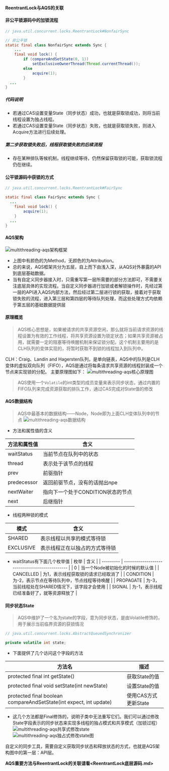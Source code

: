 #### ReentrantLock与AQS的关联   

#### 非公平锁源码中的加锁流程
```java
// java.util.concurrent.locks.ReentrantLock#NonfairSync

// 非公平锁
static final class NonfairSync extends Sync {
	...
	final void lock() {
		if (compareAndSetState(0, 1))
			setExclusiveOwnerThread(Thread.currentThread());
		else
			acquire(1);
		}
  ...
}
```
##### 代码说明
* 若通过CAS设置变量State（同步状态）成功，也就是获取锁成功，则将当前线程设置为独占线程。
* 若通过CAS设置变量State（同步状态）失败，也就是获取锁失败，则进入Acquire方法进行后续处理。

##### 第二步获取锁失败后，线程获取锁失败的后续流程
* 存在某种排队等候机制，线程继续等待，仍然保留获取锁的可能，获取锁流程仍在继续。

#### 公平锁源码中获锁的方式
```java
// java.util.concurrent.locks.ReentrantLock#FairSync

static final class FairSync extends Sync {
  ...  
	final void lock() {
		acquire(1);
	}
  ...
}
```
#### AQS架构
![multithreading-aqs架构框架](../resource/multithreading/multithreading-aqs架构框架.jpg)
* 上图中有颜色的为Method，无颜色的为Attribution。
* 总的来说，AQS框架共分为五层，自上而下由浅入深，从AQS对外暴露的API到底层基础数据。
* 当有自定义同步器接入时，只需重写第一层所需要的部分方法即可，不需要关注底层具体的实现流程。当自定义同步器进行加锁或者解锁操作时，先经过第一层的API进入AQS内部方法，然后经过第二层进行锁的获取，接着对于获取锁失败的流程，进入第三层和第四层的等待队列处理，而这些处理方式均依赖于第五层的基础数据提供层

#### 原理概览
> AQS核心思想是，如果被请求的共享资源空闲，那么就将当前请求资源的线程设置为有效的工作线程，将共享资源设置为锁定状态；如果共享资源被占用，就需要一定的阻塞等待唤醒机制来保证锁分配。这个机制主要用的是CLH队列的变体实现的，将暂时获取不到锁的线程加入到队列中。

CLH：Craig、Landin and Hagersten队列，是单向链表，AQS中的队列是CLH变体的虚拟双向队列（FIFO），AQS是通过将每条请求共享资源的线程封装成一个节点来实现锁的分配。
主要原理图如下：
![multithreading-aqs核心原理图](../resource/multithreading/multithreading-aqs核心原理图.jpg)
> AQS使用一个`Volatile`的int类型的成员变量来表示同步状态，通过内置的FIFO队列来完成资源获取的排队工作，通过CAS完成对State值的修改

#### AQS数据结构
> AQS中最基本的数据结构——Node，Node即为上面CLH变体队列中的节点
![multithreading-aqs数据结构](../resource/multithreading/multithreading-aqs数据结构.jpg)
* 方法和属性值的含义

| 方法和属性值 | 含义                              |
| ------------ | --------------------------------- |
| waitStatus   | 当前节点在队列中的状态            |
| thread       | 表示处于该节点的线程              |
| prev         | 前驱指针                          |
| predecessor  | 返回前驱节点，没有的话抛出npe     |
| nextWaiter   | 指向下一个处于CONDITION状态的节点 |
| next         | 后继指针                          |

* 线程两种锁的模式

| 模式      | 含义                           |
| --------- | ------------------------------ |
| SHARED    | 表示线程以共享的模式等待锁     |
| EXCLUSIVE | 表示线程正在以独占的方式等待锁 |

* waitStatus有下面几个枚举值
| 枚举      | 含义                                           |
| --------- | ---------------------------------------------- |
| 0         | 当一个Node被初始化的时候的默认值               |
| CANCELLED | 为1，表示线程获取锁的请求已经取消了            |
| CONDITION | 为-2，表示节点在等待队列中，节点线程等待唤醒   |
| PROPAGATE | 为-3，当前线程处在SHARED情况下，该字段才会使用 |
| SIGNAL    | 为-1，表示线程已经准备好了，就等资源释放了     |

#### 同步状态State
> AQS中维护了一个名为state的字段，意为同步状态，是由Volatile修饰的，用于展示当前临界资源的获锁情况
```java
// java.util.concurrent.locks.AbstractQueuedSynchronizer

private volatile int state;
```
* 下面提供了几个访问这个字段的方法

| 方法名                                                       | 描述                 |
| ------------------------------------------------------------ | -------------------- |
| protected final int getState()                               | 获取State的值        |
| protected final void setState(int newState)                  | 设置State的值        |
| protected final boolean compareAndSetState(int expect, int update) | 使用CAS方式更新State |

* 这几个方法都是Final修饰的，说明子类中无法重写它们。我们可以通过修改State字段表示的同步状态来实现多线程的独占模式和共享模式（加锁过程）
![multithreading-aqs共享式修改state](../resource/multithreading/multithreading-aqs共享式修改state.jpg)
![multithreading-aqs独占式修改state图](../resource/multithreading/multithreading-aqs独占式修改state图.jpg)

自定义的同步工具，需要自定义获取同步状态和释放状态的方式，也就是AQS架构图中的第一层：API层。

**AQS重要方法与ReentrantLock的关联请看<ReentrantLock底层源码.md>**